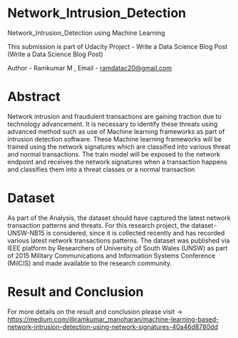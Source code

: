 # Network_Intrusion_Detection 
Network_Intrusion_Detection using Machine Learning 

This submission is part of Udacity Project - Write a Data Science Blog Post (Write a Data Science Blog Post)

Author - Ramkumar M , Email - ramdatac20@gmail.com

# Abstract 

Network intrusion and fraudulent transactions are gaining traction due to technology advancement. It is necessary to identify these threats using advanced method such as use of Machine learning frameworks as part of intrusion detection software. These Machine learning frameworks will be trained using the network signatures which are classified into various threat and normal transactions. The train model will be exposed to the network endpoint and receives the network signatures when a transaction happens and classifies them into a threat classes or a normal transaction

# Dataset

As part of the Analysis, the dataset should have captured the latest network transaction patterns and threats. For this research project, the dataset - UNSW-NB15 is considered, since it is collected recently and has recorded various latest network transactions patterns. The dataset was published via IEEE platform by Researchers of University of South Wales (UNSW) as part of 2015 Military Communications and Information Systems Conference (MilCIS) and made available to the research community.

# Result and Conclusion

For more details on the result and conclusion please visit -> https://medium.com/@ramkumar_manoharan/machine-learning-based-network-intrusion-detection-using-network-signatures-40a46d8780dd

